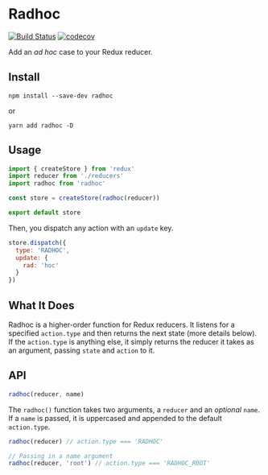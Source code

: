 # Radhoc

[![Build Status](https://travis-ci.org/kyleshevlin/radhoc.svg?branch=master)](https://travis-ci.org/kyleshevlin/radhoc)
[![codecov](https://codecov.io/gh/kyleshevlin/radhoc/branch/master/graph/badge.svg)](https://codecov.io/gh/kyleshevlin/radhoc)

Add an _ad hoc_ case to your Redux reducer.

## Install

```
npm install --save-dev radhoc
```

or

```
yarn add radhoc -D
```

## Usage

```javascript
import { createStore } from 'redux'
import reducer from './reducers'
import radhoc from 'radhoc'

const store = createStore(radhoc(reducer))

export default store
```

Then, you dispatch any action with an `update` key.

```javascript
store.dispatch({
  type: 'RADHOC',
  update: {
    rad: 'hoc'
  }
})
```

## What It Does

Radhoc is a higher-order function for Redux reducers. It listens for a specified `action.type` and then returns the next state (more details below). If the `action.type` is anything else, it simply returns the reducer it takes as an argument, passing `state` and `action` to it.

## API

```javascript
radhoc(reducer, name)
```

The `radhoc()` function takes two arguments, a `reducer` and an _optional_ `name`. If a `name` is passed, it is uppercased and appended to the default `action.type`.

```javascript
radhoc(reducer) // action.type === 'RADHOC'

// Passing in a name argument
radhoc(reducer, 'root') // action.type === 'RADHOC_ROOT'
```
